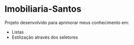 # Imobiliaria-Santos
Projeto desenvolvido para aprimorar meus conhecimento em:
<ul>
<li>Listas</li>
<li>Estilização através dos seletores</li>
</ul>
